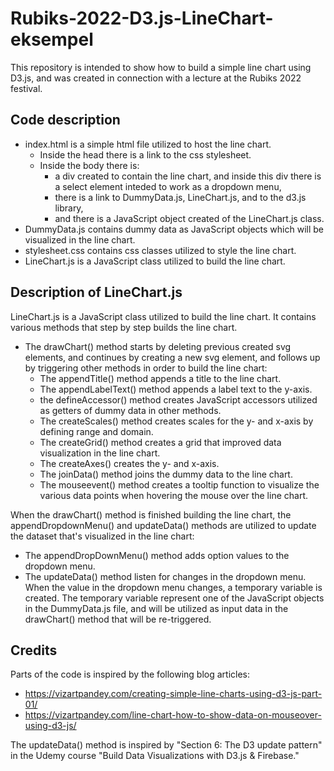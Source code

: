 # Rubiks-2022-D3.js-LineChart-eksempel
This repository is intended to show how to build a simple line chart using D3.js, 
and was created in connection with a lecture at the Rubiks 2022 festival. 

## Code description
- index.html is a simple html file utilized to host the line chart. 
  - Inside the head there is a link to the css stylesheet. 
  - Inside the body there is: 
    - a div created to contain the line chart, and inside this div there is a select element inteded to work as a dropdown menu,
    - there is a link to DummyData.js, LineChart.js, and to the d3.js library, 
    - and there is a JavaScript object created of the LineChart.js class. 
- DummyData.js contains dummy data as JavaScript objects which will be visualized in the line chart.
- stylesheet.css contains css classes utilized to style the line chart. 
- LineChart.js is a JavaScript class utilized to build the line chart. 

## Description of LineChart.js
LineChart.js is a JavaScript class utilized to build the line chart. 
It contains various methods that step by step builds the line chart. 
- The drawChart() method starts by deleting previous created svg elements, and continues by 
creating a new svg element, and follows up by triggering other methods in order to 
build the line chart:
  - The appendTitle() method appends a title to the line chart. 
  - The appendLabelText() method appends a label text to the y-axis. 
  - the defineAccessor() method creates JavaScript accessors utilized as getters of dummy data in other methods.
  - The createScales() method creates scales for the y- and x-axis by defining range and domain.
  - The createGrid() method creates a grid that improved data visualization in the line chart. 
  - The createAxes() creates the y- and x-axis.
  - The joinData() method joins the dummy data to the line chart. 
  - The mouseevent() method creates a tooltip function to visualize the various data points when hovering the mouse over the line chart.

When the drawChart() method is finished building the line chart, the appendDropdownMenu() and updateData() methods 
are utilized to update the dataset that's visualized in the line chart: 
- The appendDropDownMenu() method adds option values to the dropdown menu. 
- The updateData() method listen for changes in the dropdown menu. When the value in the dropdown menu changes, 
a temporary variable is created. The temporary variable represent one of the JavaScript objects in the DummyData.js file, 
and will be utilized as input data in the drawChart() method that will be re-triggered. 

## Credits
Parts of the code is inspired by the following blog articles: 
- https://vizartpandey.com/creating-simple-line-charts-using-d3-js-part-01/
- https://vizartpandey.com/line-chart-how-to-show-data-on-mouseover-using-d3-js/

The updateData() method is inspired by "Section 6: The D3 update pattern" in the Udemy course 
"Build Data Visualizations with D3.js & Firebase."

